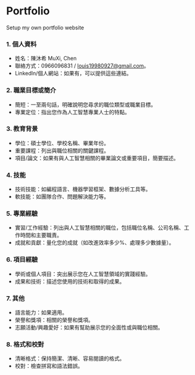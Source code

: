 # Portfolio
Setup my own portfolio website

### 1. 個人資料
* 姓名：陳沐希 MuXi, Chen
* 聯絡方式：0966096831 / louis19980927@gmail.com。
* LinkedIn/個人網站：如果有，可以提供這些連結。
### 2. 職業目標或簡介
* 簡短：一至兩句話，明確說明您尋求的職位類型或職業目標。
* 專業定位：指出您作為人工智慧專業人士的特點。
### 3. 教育背景
* 學位：碩士學位、學校名稱、畢業年份。
* 重要課程：列出與職位相關的關鍵課程。
* 項目/論文：如果有與人工智慧相關的畢業論文或重要項目，簡要描述。
### 4. 技能
* 技術技能：如編程語言、機器學習框架、數據分析工具等。
* 軟技能：如團隊合作、問題解決能力等。
### 5. 專業經驗
* 實習/工作經驗：列出與人工智慧相關的職位，包括職位名稱、公司名稱、工作時間和主要職責。
* 成就和貢獻：量化您的成就（如改進效率多少%、處理多少數據量）。
### 6. 項目經驗
* 學術或個人項目：突出展示您在人工智慧領域的實踐經驗。
* 成果和技術：描述您使用的技術和取得的成果。
### 7. 其他
* 語言能力：如果適用。
* 榮譽和獎項：相關的榮譽和獎項。
* 志願活動/興趣愛好：如果有幫助展示您的全面性或與職位相關。
### 8. 格式和校對
* 清晰格式：保持簡潔、清晰、容易閱讀的格式。
* 校對：檢查拼寫和語法錯誤。
